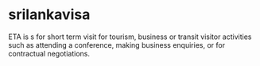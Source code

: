 # srilankavisa
ETA is s for short term visit for tourism, business or transit visitor activities such as attending a conference, making business enquiries, or for contractual negotiations. 
